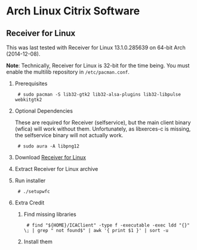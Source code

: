 # Arch Linux Citrix Software

##  Receiver for Linux
This was last tested with Receiver for Linux 13.1.0.285639 on 64-bit Arch (2014-12-08).

**Note**: Technically, Receiver for Linux is 32-bit for the time being.  You must enable the multilib repository in `/etc/pacman.conf`.

1. Prerequisites

		# sudo pacman -S lib32-gtk2 lib32-alsa-plugins lib32-libpulse webkitgtk2

1. Optional Dependencies

	These are required for Receiver (selfservice), but the main client binary (wfica) will work without them.  Unfortunately, as libxerces-c is missing, the selfservice binary will not actually work.

		# sudo aura -A libpng12 

1. Download [Receiver for Linux](http://receiver.citrix.com/)

1. Extract Receiver for Linux archive

1. Run installer

		# ./setupwfc

1. Extra Credit

	1. Find missing libraries

			# find "${HOME}/ICAClient" -type f -executable -exec ldd "{}" \; | grep " not found$" | awk '{ print $1 }' | sort -u
			
	1. Install them
